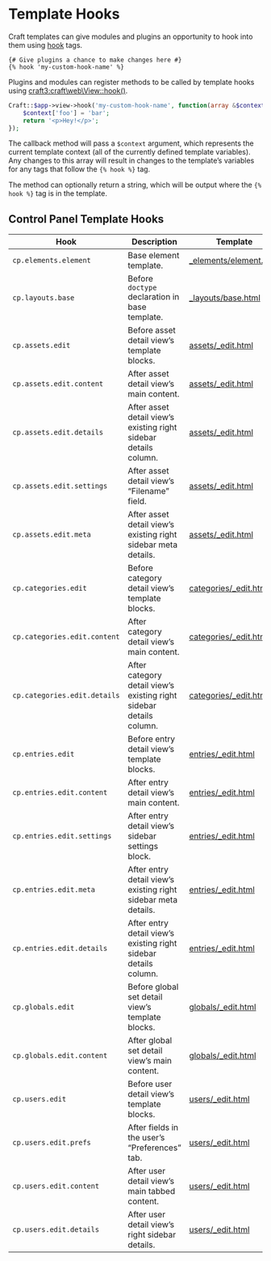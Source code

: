 # Template Hooks

Craft templates can give modules and plugins an opportunity to hook into them using [hook](../dev/tags.md#hook) tags.

```twig
{# Give plugins a chance to make changes here #}
{% hook 'my-custom-hook-name' %}
```

Plugins and modules can register methods to be called by template hooks using <craft3:craft\web\View::hook()>.

```php
Craft::$app->view->hook('my-custom-hook-name', function(array &$context) {
    $context['foo'] = 'bar';
    return '<p>Hey!</p>';
});
```

The callback method will pass a `$context` argument, which represents the current template context (all of the currently defined template variables). Any changes to this array will result in changes to the template’s variables for any tags that follow the `{% hook %}` tag.

The method can optionally return a string, which will be output where the `{% hook %}` tag is in the template.

## Control Panel Template Hooks

| Hook                         | Description                                                         | Template                                                                                                   |
| ---------------------------- | ------------------------------------------------------------------- | ---------------------------------------------------------------------------------------------------------- |
| `cp.elements.element`        | Base element template.                                              | [_elements/element.html](https://github.com/craftcms/cms/blob/master/src/templates/_elements/element.html) |
| `cp.layouts.base`            | Before `doctype` declaration in base template.                      | [_layouts/base.html](https://github.com/craftcms/cms/blob/master/src/templates/_layouts/base.html)         |
| `cp.assets.edit`             | Before asset detail view’s template blocks.                         | [assets/_edit.html](https://github.com/craftcms/cms/blob/master/src/templates/assets/_edit.html)           |
| `cp.assets.edit.content`     | After asset detail view’s main content.                             | [assets/_edit.html](https://github.com/craftcms/cms/blob/master/src/templates/assets/_edit.html)           |
| `cp.assets.edit.details`     | After asset detail view’s existing right sidebar details column.    | [assets/_edit.html](https://github.com/craftcms/cms/blob/master/src/templates/assets/_edit.html)           |
| `cp.assets.edit.settings`    | After asset detail view’s “Filename” field.                         | [assets/_edit.html](https://github.com/craftcms/cms/blob/master/src/templates/assets/_edit.html)           |
| `cp.assets.edit.meta`        | After asset detail view’s existing right sidebar meta details.      | [assets/_edit.html](https://github.com/craftcms/cms/blob/master/src/templates/assets/_edit.html)           |
| `cp.categories.edit`         | Before category detail view’s template blocks.                      | [categories/_edit.html](https://github.com/craftcms/cms/blob/master/src/templates/categories/_edit.html)   |
| `cp.categories.edit.content` | After category detail view’s main content.                          | [categories/_edit.html](https://github.com/craftcms/cms/blob/master/src/templates/categories/_edit.html)   |
| `cp.categories.edit.details` | After category detail view’s existing right sidebar details column. | [categories/_edit.html](https://github.com/craftcms/cms/blob/master/src/templates/categories/_edit.html)   |
| `cp.entries.edit`            | Before entry detail view’s template blocks.                         | [entries/_edit.html](https://github.com/craftcms/cms/blob/master/src/templates/entries/_edit.html)         |
| `cp.entries.edit.content`    | After entry detail view’s main content.                             | [entries/_edit.html](https://github.com/craftcms/cms/blob/master/src/templates/entries/_edit.html)         |
| `cp.entries.edit.settings`   | After entry detail view’s sidebar settings block.                   | [entries/_edit.html](https://github.com/craftcms/cms/blob/master/src/templates/entries/_edit.html)         |
| `cp.entries.edit.meta`       | After entry detail view’s existing right sidebar meta details.      | [entries/_edit.html](https://github.com/craftcms/cms/blob/master/src/templates/entries/_edit.html)         |
| `cp.entries.edit.details`    | After entry detail view’s existing right sidebar details column.    | [entries/_edit.html](https://github.com/craftcms/cms/blob/master/src/templates/entries/_edit.html)         |
| `cp.globals.edit`            | Before global set detail view’s template blocks.                    | [globals/_edit.html](https://github.com/craftcms/cms/blob/master/src/templates/globals/_edit.html)         |
| `cp.globals.edit.content`    | After global set detail view’s main content.                        | [globals/_edit.html](https://github.com/craftcms/cms/blob/master/src/templates/globals/_edit.html)         |
| `cp.users.edit`              | Before user detail view’s template blocks.                          | [users/_edit.html](https://github.com/craftcms/cms/blob/master/src/templates/users/_edit.html)             |
| `cp.users.edit.prefs`        | After fields in the user’s “Preferences” tab.                       | [users/_edit.html](https://github.com/craftcms/cms/blob/master/src/templates/users/_edit.html)             |
| `cp.users.edit.content`      | After user detail view’s main tabbed content.                       | [users/_edit.html](https://github.com/craftcms/cms/blob/master/src/templates/users/_edit.html)             |
| `cp.users.edit.details`      | After user detail view’s right sidebar details.                     | [users/_edit.html](https://github.com/craftcms/cms/blob/master/src/templates/users/_edit.html)             |

